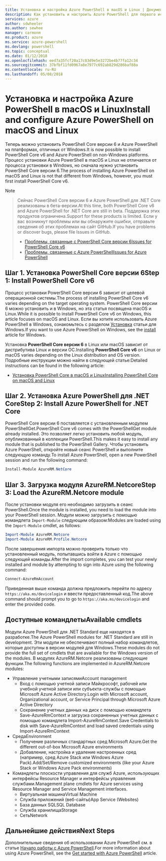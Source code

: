 ```yaml
---
title: Установка и настройка Azure PowerShell в macOS и Linux | Документация Майкрософт
description: Как установить и настроить Azure PowerShell для первого использования в macOS и Linux.
services: azure
author: sdwheeler
ms.author: sewhee
manager: carmonm
ms.product: azure
ms.service: azure-powershell
ms.devlang: powershell
ms.topic: conceptual
ms.date: 01/12/2018
ms.openlocfilehash: eed7a35fcf20a17c83d9e5e3272be4b77fa12c34
ms.sourcegitcommit: 37bfbf11fd0967a8e7977c692ab829d286baf88a
ms.contentlocale: ru-RU
ms.lasthandoff: 05/08/2018
---
```

# <a name="install-and-configure-azure-powershell-on-macos-and-linux"></a><span data-ttu-id="29496-103">Установка и настройка Azure PowerShell в macOS и Linux</span><span class="sxs-lookup"><span data-stu-id="29496-103">Install and configure Azure PowerShell on macOS and Linux</span></span>

<span data-ttu-id="29496-104">Теперь можно установить PowerShell Core версии 6 и Azure PowerShell на платформах, отличных от Windows.</span><span class="sxs-lookup"><span data-stu-id="29496-104">It is now possible to install PowerShell Core v6 and Azure PowerShell on non-Windows platforms.</span></span>
<span data-ttu-id="29496-105">Процесс установки Azure PowerShell в macOS и Linux не отличается от процесса установки в Windows, но сначала нужно установить PowerShell Core версии 6.</span><span class="sxs-lookup"><span data-stu-id="29496-105">The process of installing Azure PowerShell on macOS and Linux is not that different from Windows, however, you must first install PowerShell Core v6.</span></span>

> [!NOTE]

> <span data-ttu-id="29496-106">Сейчас PowerShell Core версии 6 и Azure PowerShell для .NET Core реализованы в бета-версии.</span><span class="sxs-lookup"><span data-stu-id="29496-106">At this time, both PowerShell Core v6 and Azure PowerShell for .NET Core are still in beta.</span></span>
> <span data-ttu-id="29496-107">Поддержка этих продуктов ограничена.</span><span class="sxs-lookup"><span data-stu-id="29496-107">Support for these products is limited.</span></span> <span data-ttu-id="29496-108">Если у вас возникнут проблемы или вы обнаружите ошибки, отправьте сведения об этих проблемах на сайт GitHub.</span><span class="sxs-lookup"><span data-stu-id="29496-108">If you have problems or discover bugs, please file Issues in GitHub.</span></span>
>
> * [<span data-ttu-id="29496-109">Проблемы, связанные с PowerShell Core версии 6</span><span class="sxs-lookup"><span data-stu-id="29496-109">Issues for PowerShell Core v6</span></span>](https://github.com/PowerShell/PowerShell/issues)
> * [<span data-ttu-id="29496-110">Проблемы, связанные с Azure PowerShell</span><span class="sxs-lookup"><span data-stu-id="29496-110">Issues for Azure PowerShell</span></span>](https://github.com/azure/azure-docs-powershell/issues)

## <a name="step-1-install-powershell-core-v6"></a><span data-ttu-id="29496-111">Шаг 1. Установка PowerShell Core версии 6</span><span class="sxs-lookup"><span data-stu-id="29496-111">Step 1: Install PowerShell Core v6</span></span>

<span data-ttu-id="29496-112">Процесс установки PowerShell Core версии 6 зависит от целевой операционной системы.</span><span class="sxs-lookup"><span data-stu-id="29496-112">The process of installing PowerShell Core v6 varies depending on the target operating system.</span></span>
<span data-ttu-id="29496-113">PowerShell Core версии 6 можно установить и в Windows, но эта статья посвящена macOS и Linux.</span><span class="sxs-lookup"><span data-stu-id="29496-113">While it is possible to install PowerShell Core v6 on Windows, this article focuses on macOS and Linux.</span></span> <span data-ttu-id="29496-114">Если вы хотите использовать Azure PowerShell в Windows, ознакомьтесь с разделом [Установка](./install-azurerm-ps.md) статьи для Windows.</span><span class="sxs-lookup"><span data-stu-id="29496-114">If you want to use Azure PowerShell on Windows, see the [install](./install-azurerm-ps.md) article for Windows.</span></span>

<span data-ttu-id="29496-115">Установка **PowerShell Core версии 6** в Linux или macOS зависит от дистрибутива Linux и версии ОС.</span><span class="sxs-lookup"><span data-stu-id="29496-115">Installing **PowerShell Core v6** on Linux or macOS varies depending on the Linux distribution and OS version.</span></span>
<span data-ttu-id="29496-116">Подробные инструкции можно найти в следующей статье:</span><span class="sxs-lookup"><span data-stu-id="29496-116">Detailed instructions can be found in the following article:</span></span>

- [<span data-ttu-id="29496-117">Установка PowerShell Core в macOS и Linux</span><span class="sxs-lookup"><span data-stu-id="29496-117">Installing PowerShell Core on macOS and Linux</span></span>](/powershell/scripting/setup/installing-powershell-core-on-macos-and-linux)

## <a name="step-2-install-azure-powershell-for-net-core"></a><span data-ttu-id="29496-118">Шаг 2. Установка Azure PowerShell для .NET Core</span><span class="sxs-lookup"><span data-stu-id="29496-118">Step 2: Install Azure PowerShell for .NET Core</span></span>

<span data-ttu-id="29496-119">PowerShell Core версии 6 поставляется с установленным модулем PowerShellGet.</span><span class="sxs-lookup"><span data-stu-id="29496-119">PowerShell Core v6 comes with the PowerShellGet module already installed.</span></span> <span data-ttu-id="29496-120">Это позволяет легко установить любой модуль, опубликованный в коллекции PowerShell.</span><span class="sxs-lookup"><span data-stu-id="29496-120">This makes it easy to install any module that is published to the PowerShell Gallery.</span></span> <span data-ttu-id="29496-121">Чтобы установить Azure PowerShell, откройте новый сеанс PowerShell и выполните следующую команду.</span><span class="sxs-lookup"><span data-stu-id="29496-121">To install Azure PowerShell, open a new PowerShell session and run the following command:</span></span>

```powershell
Install-Module AzureRM.NetCore
```

## <a name="step-3-load-the-azurermnetcore-module"></a><span data-ttu-id="29496-122">Шаг 3. Загрузка модуля AzureRM.Netcore</span><span class="sxs-lookup"><span data-stu-id="29496-122">Step 3: Load the AzureRM.Netcore module</span></span>

<span data-ttu-id="29496-123">После установки модуля его необходимо загрузить в сеанс PowerShell.</span><span class="sxs-lookup"><span data-stu-id="29496-123">Once the module is installed, you need to load the module into your PowerShell session.</span></span> <span data-ttu-id="29496-124">Модули можно загрузить с помощью командлета `Import-Module` следующим образом:</span><span class="sxs-lookup"><span data-stu-id="29496-124">Modules are loaded using the `Import-Module` cmdlet, as follows:</span></span>

```powershell
Import-Module AzureRM.Netcore
Import-Module AzureRM.Profile.Netcore
```

<span data-ttu-id="29496-125">После завершения импорта можно проверить только что установленный модуль, попытавшись войти в Azure с помощью следующей команды.</span><span class="sxs-lookup"><span data-stu-id="29496-125">After the import completes, you can test your newly installed and module by attempting to sign into Azure using the following command:</span></span>

```powershell
Connect-AzureRmAccount
```

<span data-ttu-id="29496-126">Приведенная выше команда должна предложить перейти по адресу `https://aka.ms/devicelogin` и ввести предоставленный код.</span><span class="sxs-lookup"><span data-stu-id="29496-126">The above command should prompt you to go to `https://aka.ms/devicelogin` and enter the provided code.</span></span>

## <a name="available-cmdlets"></a><span data-ttu-id="29496-127">Доступные командлеты</span><span class="sxs-lookup"><span data-stu-id="29496-127">Available cmdlets</span></span>

<span data-ttu-id="29496-128">Модули Azure PowerShell для .NET Standard еще находятся в разработке.</span><span class="sxs-lookup"><span data-stu-id="29496-128">The Azure PowerShell modules for .NET Standard are still in development.</span></span> <span data-ttu-id="29496-129">Эти модули не обеспечивают полный набор командлетов, которые доступны в версии модулей для Windows.</span><span class="sxs-lookup"><span data-stu-id="29496-129">These modules do not provide the full set of cmdlets that are available for the Windows version of the modules.</span></span> <span data-ttu-id="29496-130">В модулях AzureRM.Netcore реализованы следующие функции.</span><span class="sxs-lookup"><span data-stu-id="29496-130">The following functions are implemented in AzureRM.Netcore modules:</span></span>

* <span data-ttu-id="29496-131">Управление учетными записями</span><span class="sxs-lookup"><span data-stu-id="29496-131">Account management</span></span>
  - <span data-ttu-id="29496-132">Вход с помощью учетной записи Майкрософт, рабочей или учебной учетной записи или субъекта-службы с помощью Microsoft Azure Active Directory.</span><span class="sxs-lookup"><span data-stu-id="29496-132">Login with Microsoft account, Organizational account, or Service Principal through Microsoft Azure Active Directory</span></span>
  - <span data-ttu-id="29496-133">Сохранение учетных данных на диск с помощью командлета Save-AzureRmContext и загрузка сохраненных учетных данных с помощью командлета Import-AzureRmContext.</span><span class="sxs-lookup"><span data-stu-id="29496-133">Save Credentials to disk with Save-AzureRmContext and load saved credentials using Import-AzureRmContext</span></span>
* <span data-ttu-id="29496-134">Среда</span><span class="sxs-lookup"><span data-stu-id="29496-134">Environment</span></span>
  - <span data-ttu-id="29496-135">Получение различных стандартных сред Microsoft Azure.</span><span class="sxs-lookup"><span data-stu-id="29496-135">Get the different out-of-box Microsoft Azure environments</span></span>
  - <span data-ttu-id="29496-136">Добавление, настройка и удаление настроенных сред (например, сред Azure Stack или Windows Azure Pack).</span><span class="sxs-lookup"><span data-stu-id="29496-136">Add/Set/Remove customized environments (like your Azure Stack or Windows Azure Pack environments)</span></span>
* <span data-ttu-id="29496-137">Командлеты плоскости управления для служб Azure, использующих интерфейсы Resource Manager и интерфейсы управления службами.</span><span class="sxs-lookup"><span data-stu-id="29496-137">Management plane cmdlets for Azure services using Resource Manager and Service Management interfaces.</span></span>
  - <span data-ttu-id="29496-138">Виртуальная машина</span><span class="sxs-lookup"><span data-stu-id="29496-138">Virtual Machine</span></span>
  - <span data-ttu-id="29496-139">Служба приложений (веб-сайты)</span><span class="sxs-lookup"><span data-stu-id="29496-139">App Service (Websites)</span></span>
  - <span data-ttu-id="29496-140">База данных SQL</span><span class="sxs-lookup"><span data-stu-id="29496-140">SQL Database</span></span>
  - <span data-ttu-id="29496-141">Служба хранилища</span><span class="sxs-lookup"><span data-stu-id="29496-141">Storage</span></span>
  - <span data-ttu-id="29496-142">Сеть</span><span class="sxs-lookup"><span data-stu-id="29496-142">Network</span></span>

## <a name="next-steps"></a><span data-ttu-id="29496-143">Дальнейшие действия</span><span class="sxs-lookup"><span data-stu-id="29496-143">Next Steps</span></span>

<span data-ttu-id="29496-144">Дополнительные сведения об использовании Azure PowerShell см. в статье [Начало работы с Azure PowerShell](get-started-azureps.md).</span><span class="sxs-lookup"><span data-stu-id="29496-144">For more information about using Azure PowerShell, see the [Get started with Azure PowerShell](get-started-azureps.md) article.</span></span>

